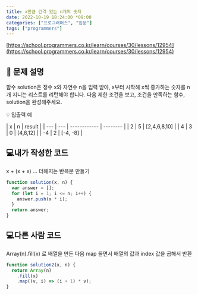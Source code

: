 ```yaml
---
title: x만큼 간격 있는 n개의 숫자
date: 2022-10-19 18:24:00 *09:00
categories: ["프로그래머스", "입문"]
tags: ["programmers"]
---
```


[https://school.programmers.co.kr/learn/courses/30/lessons/12954](https://school.programmers.co.kr/learn/courses/30/lessons/12954)

## 📔 문제 설명

함수 solution은 정수 x와 자연수 n을 입력 받아, x부터 시작해 x씩 증가하는 숫자를 n개 지니는 리스트를 리턴해야 합니다. 다음 제한 조건을 보고, 조건을 만족하는 함수, solution을 완성해주세요.

💡 입출력 예

| x   | n   | result       |
| --- | --- | ------------ | -------- |
| 2   | 5   | [2,4,6,8,10] |
| 4   | 3   | 0            | [4,8,12] |
| -4  | 2   | [-4, -8]     |

## 💻내가 작성한 코드

x + (x + x) ... 더해지는 반복문 만들기

```js
function solution(x, n) {
  var answer = [];
  for (let i = 1; i <= n; i++) {
    answer.push(x * i);
  }
  return answer;
}
```

## 💻다른 사람 코드

Array(n).fill(x) 로 배열을 만든 다음 map 돌면서 배열의 값과 index 값을 곱해서 반환

```js
function solution2(x, n) {
  return Array(n)
    .fill(x)
    .map((v, i) => (i + 1) * v);
}
```
